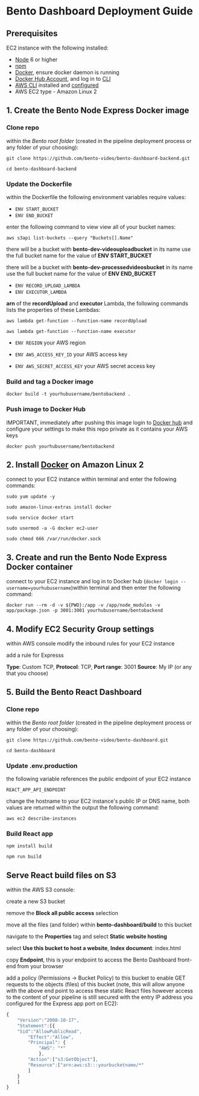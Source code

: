 # Bento Dashboard Deployment Guide

## Prerequisites
EC2 instance with the following installed:
- [Node](https://nodejs.org/en/) 6 or higher
- [npm](https://www.npmjs.com/get-npm)
- [Docker](https://www.docker.com/), ensure docker daemon is running
- [Docker Hub Account](https://hub.docker.com), and log in to [CLI](https://docs.docker.com/engine/reference/commandline/login/)
- [AWS CLI](https://docs.aws.amazon.com/cli/latest/userguide/cli-chap-install.html) installed and [configured](https://docs.aws.amazon.com/cli/latest/userguide/cli-chap-configure.html)
- AWS EC2 type - Amazon Linux 2 

## 1. Create the Bento Node Express Docker image
### Clone repo
within the *Bento root folder* (created in the pipeline deployment process or any folder of your choosing):

`git clone https://github.com/bento-video/bento-dashboard-backend.git`

`cd bento-dashboard-backend`

### Update the Dockerfile
within the Dockerfile the following environment variables require values: 

- `ENV START_BUCKET` 
- `ENV END_BUCKET` 

enter the following command to view view all of your bucket names:

`aws s3api list-buckets --query "Buckets[].Name"`

there will be a bucket with **bento-dev-videouploadbucket** in its name use the full bucket name for the value of **ENV START_BUCKET** 

there will be a bucket with **bento-dev-processedvideosbucket** in its name use the full bucket name for the value of **ENV END_BUCKET** 

- `ENV RECORD_UPLOAD_LAMBDA`
- `ENV EXECUTOR_LAMBDA`

**arn** of the **recordUpload** and **executor** Lambda, the following commands lists the properties of these Lambdas: 

`aws lambda get-function --function-name recordUpload`

`aws lambda get-function --function-name executor`

- `ENV REGION` your AWS region 

- `ENV AWS_ACCESS_KEY_ID` your AWS access key

- `ENV AWS_SECRET_ACCESS_KEY` your AWS secret access key

### Build and tag a Docker image
`docker build -t yourhubusername/bentobackend .`

### Push image to Docker Hub
IMPORTANT, immediately after pushing this image login to [Docker hub](https://hub.docker.com) and configure your settings to make this repo private as it contains your AWS keys

`docker push yourhubusername/bentobackend`

## 2. Install [Docker](https://docs.aws.amazon.com/AmazonECS/latest/developerguide/docker-basics.html) on Amazon Linux 2
connect to your EC2 instance within terminal and enter the following commands:

`sudo yum update -y`

`sudo amazon-linux-extras install docker`

`sudo service docker start`

`sudo usermod -a -G docker ec2-user`

`sudo chmod 666 /var/run/docker.sock`

## 3. Create and run the Bento Node Express Docker container
connect to your EC2 instance and log in to Docker hub (`docker login --username=yourhubusername`)within terminal and then enter the following command:

`docker run --rm -d -v ${PWD}:/app -v /app/node_modules -v app/package.json -p 3001:3001 yourhubusername/bentobackend`

## 4. Modify EC2 Security Group settings
within AWS console modify the inbound rules for your EC2 instance

add a rule for Expresss

**Type**: Custom TCP, **Protocol**: TCP, **Port range**: 3001
**Source**: My IP (or any that you choose)

## 5. Build the Bento React Dashboard 
### Clone repo
within the *Bento root folder* (created in the pipeline deployment process or any folder of your choosing):

`git clone https://github.com/bento-video/bento-dashboard.git`

`cd bento-dashboard`

### Update .env.production

the following variable references the public endpoint of your EC2 instance

`REACT_APP_API_ENDPOINT` 

change the hostname to your EC2 instance's public IP or DNS name, both values are returned within the output the following command:

`aws ec2 describe-instances`
 
### Build React app
`npm install build`

`npm run build`

## Serve React build files on S3
within the AWS S3 console:

create a new S3 bucket

remove the **Block all public access** selection

move all the files (and folder) within **bento-dashboard/build** to this bucket

navigate to the **Properties** tag and select **Static website hosting**

select **Use this bucket to host a website**, **Index document**: index.html

copy **Endpoint**, this is your endpoint to access the Bento Dashboard front-end from your browser

add a policy (Permissions -> Bucket Policy) to this bucket to enable GET requests to the objects (files) of this bucket (note, this will allow anyone with the above end point to access these static React files however access to the content of your pipeline is still secured with the entry IP address you configured for the Express app port on EC2):
```javascript
{
	"Version":"2008-10-17",
	"Statement":[{
	"Sid":"AllowPublicRead",
		"Effect":"Allow",
		"Principal": {
			"AWS": "*"
			},
		"Action":["s3:GetObject"],
		"Resource":["arn:aws:s3:::yourbucketname/*"
		]
	}
	]
} 
```



